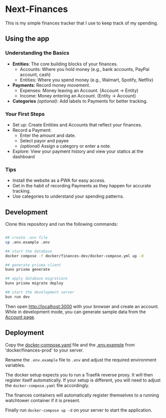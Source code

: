 # Next-Finances

This is my simple finances tracker that I use to keep track of my spending.

## Using the app

### Understanding the Basics

- **Entities**: The core building blocks of your finances.
  - Accounts: Where you hold money (e.g., bank accounts, PayPal account, cash)
  - Entities: Where you spend money (e.g., Walmart, Spotify, Netflix)
- **Payments**: Record money movement.
  - Expenses: Money leaving an Account. (Account -> Entity)
  - Income: Money entering an Account. (Entity -> Account)
- **Categories** *(optional)*: Add labels to Payments for better tracking.

### Your First Steps

- Set up: Create Entities and Accounts that reflect your finances.
- Record a Payment:
  - Enter the amount and date.
  - Select payor and payee
  - *(optional)* Assign a category or enter a note.
- Explore: View your payment history and view your statics at the dashboard

### Tips

- Install the website as a PWA for easy access.
- Get in the habit of recording Payments as they happen for accurate tracking.
- Use categories to understand your spending patterns.

## Development

Clone this repository and run the following commands:

```bash

## create .env file
cp .env.example .env

## start the database
docker compose -f docker/finances-dev/docker-compose.yml up -d

## generate prisma client
bunx prisma generate

## apply database migrations
bunx prisma migrate deploy

## start the development server
bun run dev

```

Then open [http://localhost:3000](http://localhost:3000) with your browser and create an account.
While in development mode, you can generate sample data from the [Account page](http://localhost:3000/account).

## Deployment

Copy the [docker-compose.yaml](./docker/finances-prod/docker-compose.yaml) file and
the [.env.example](./docker/finances-prod/.env.example) from 'docker/finances-prod' to your server.

Rename the `.env.example` file to `.env` and adjust the required environment variables.

The docker setup expects you to run a Traefik reverse proxy. It will then register itself automatically.
If your setup is different, you will need to adjust the `docker-compose.yaml` file accordingly.

The finances containers will automatically register themselves to a running watchtower container if it is present.

Finally run `docker-compose up -d` on your server to start the application.
